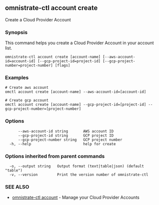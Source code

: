 ## omnistrate-ctl account create

Create a Cloud Provider Account

### Synopsis

This command helps you create a Cloud Provider Account in your account list.

```
omnistrate-ctl account create [account-name] [--aws-account-id=account-id] [--gcp-project-id=project-id] [--gcp-project-number=project-number] [flags]
```

### Examples

```
# Create aws account
omctl account create [account-name] --aws-account-id=[account-id]

# Create gcp account
omctl account create [account-name] --gcp-project-id=[project-id] --gcp-project-number=[project-number]
```

### Options

```
      --aws-account-id string       AWS account ID
      --gcp-project-id string       GCP project ID
      --gcp-project-number string   GCP project number
  -h, --help                        help for create
```

### Options inherited from parent commands

```
  -o, --output string   Output format (text|table|json) (default "table")
  -v, --version         Print the version number of omnistrate-ctl
```

### SEE ALSO

- [omnistrate-ctl account](omnistrate-ctl_account.md) - Manage your Cloud Provider Accounts
